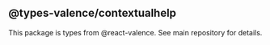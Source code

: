 ## @types-valence/contextualhelp

This package is types from @react-valence. See main repository for details.

